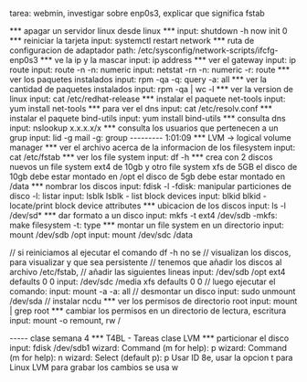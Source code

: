 tarea:
	webmin, investigar sobre enp0s3, explicar que significa fstab

*** apagar un servidor linux desde linux ***
	input: shutdown -h now init 0
*** reiniciar la tarjeta
	input: systemctl restart network
*** ruta de configuracion de adaptador
	path: /etc/sysconfig/network-scripts/ifcfg-enp0s3
*** ve la ip y la mascar
	input: ip address
*** ver el gateway
	input: ip route
	input: route -n
		-n: numeric
	input: netstat -rn
		-n: numeric
		-r: route
*** ver los paquetes instalados
	input: rpm -qa
		-q: query
		-a: all
*** ver la cantidad de paquetes instalados
	input: rpm -qa | wc -l
*** ver la version de linux
	input: cat /etc/redhat-release
*** instalar el paquete net-tools
	input: yum install net-tools
*** para ver el dns
	input: cat /etc/resolv.conf
*** instalar el paquete bind-utils
	input: yum install bind-utils
*** consulta dns
	input: nslookup x.x.x.x/x
*** consulta los usuarios que pertenecen a un grup
	input: lid -g mail
		-g: group
--------- 1:01:09
*** LVM → logical volume manager
*** ver el archivo acerca de la informacion de los filesystem
	input: cat /etc/fstab
*** ver los file system
	input: df -h
*** crea con 2 discos nuevos un file system ext4 de 10gb y otro file system xfs de 5GB
	el disco de 10gb debe estar montado en /opt
	el disco de 5gb debe estar montado en /data
*** nombrar los discos
	input: fdisk -l
		-fdisk: manipular particiones de disco
		-l: listar
	input: lsblk
		lsblk - list block devices
	input: blkid
		blkid - locate/print block device attributes
*** ubicacion de los discos
	input: ls -l /dev/sd*
*** dar formato a un disco
	input: mkfs -t ext4 /dev/sdb
		-mkfs: make filesystem
		-t: type
*** montar un file system en un directorio
	input: mount /dev/sdb /opt
	input: mount /dev/sdc /data

// si reiniciamos al ejecutar el comando df -h no se
// visualizan los discos, para visualizar y que sea persistente
// tenemos que añadir los discos al archivo /etc/fstab,
// añadir las siguientes lineas
	input: /dev/sdb	/opt 	ext4 	defaults 0 0
	input: /dev/sdc	/media	xfs 	defaults 0 0
// luego ejecutar el comando:
	input: mount -a
		-a: all
// desmontar un disco
	input: sudo unmount /dev/sda
// instalar ncdu
*** ver los permisos de directorio root
	input: mount | grep root
*** cambiar los permisos en un directorio de lectura, escritura
	input: mount -o remount, rw /

----- clase semana 4
*** T4BL - Tareas clase LVM
*** particionar el disco
		input: fdisk /dev/sdb1
		wizard: Command (m for help): p
		wizard: Command (m for help): n
		wizard: Select (default p): p
		Usar ID 8e, usar la opcion t para Linux LVM
		para grabar los cambios se usa w
